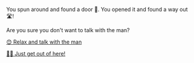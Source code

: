 You spun around and found a door 🚪. You opened it and found a way out 🛣️! 

Are you sure you don't want to talk with the man?

[😊 Relax and talk with the man](1-B.md)

[🏃‍♂️ Just get out of here!](../3/1-1A.md)